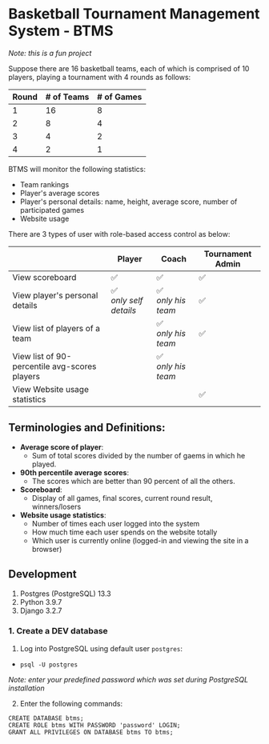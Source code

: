 # Basketball Tournament Management System - BTMS
_Note: this is a fun project_

Suppose there are 16 basketball teams, each of which is comprised of 10 players, playing a tournament with 4 rounds as follows:

| Round | # of Teams | # of Games |
|-------|------------|------------|
| 1     | 16         | 8          |
| 2     | 8          | 4          |
| 3     | 4          | 2          |
| 4     | 2          | 1          |

BTMS will monitor the following statistics:
  - Team rankings
  - Player's average scores
  - Player's personal details: name, height, average score, number of participated games
  - Website usage 

There are 3 types of user with role-based access control as below:

|                                               | Player | Coach | Tournament Admin | 
|-----------------------------------------------|--------|-------|------------------|
| View scoreboard                               | :white_check_mark: | :white_check_mark: | :white_check_mark: |
| View player's personal details                | :white_check_mark: <br />_only self details_ | :white_check_mark: <br />_only his team_ | :white_check_mark: |
| View list of players of a team                | | :white_check_mark: <br />_only his team_ | :white_check_mark: |
| View list of 90-percentile avg-scores players | | :white_check_mark: <br />_only his team_ | |
| View Website usage statistics                 | | | :white_check_mark: |




## Terminologies and Definitions:

  - **Average score of player**:
    + Sum of total scores divided by the number of gaems in which he played.
  - **90th percentile average scores**:
    + The scores which are better than 90 percent of all the others.
  - **Scoreboard**:
    + Display of all games, final scores, current round result, winners/losers
  - **Website usage statistics**:
    + Number of times each user logged into the system
    + How much time each user spends on the website totally
    + Which user is currently online (logged-in and viewing the site in a browser) 

 
## Development

1. Postgres (PostgreSQL) 13.3
2. Python 3.9.7
3. Django 3.2.7


### 1. Create a DEV database
1. Log into PostgreSQL using default user `postgres`:
  - `psql -U postgres`
  
  _Note: enter your predefined password which was set during PostgreSQL installation_

2. Enter the following commands:
  ```
  CREATE DATABASE btms;
  CREATE ROLE btms WITH PASSWORD 'password' LOGIN;
  GRANT ALL PRIVILEGES ON DATABASE btms TO btms;
  ```